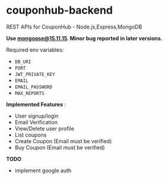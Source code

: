 # couponhub-backend

REST APIs for CouponHub - Node.js,Express,MongoDB

**Use mongoose@15.11.15. Minor bug reported in later versions.**

Required env variables:

- `DB_URI`
- `PORT`
- `JWT_PRIVATE_KEY`
- `EMAIL`
- `EMAIL_PASSWORD`
- `MAX_REPORTS`

**Implemented Features** :

- User signup/login
- Email Verification
- View/Delete user profile
- List coupons
- Create Coupon (Email must be verified)
- Buy Coupon (Email must be verified)

**TODO**

- implement google auth
